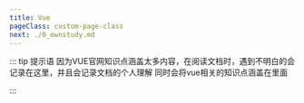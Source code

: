 ```yaml
---
title: Vue
pageClass: custom-page-class
next: ./0_ownstudy.md
---
```


::: tip  提示语
 因为VUE官网知识点涵盖太多内容，在阅读文档时，遇到不明白的会记录在这里，并且会记录文档的个人理解
 同时会将vue相关的知识点涵盖在里面
 
:::